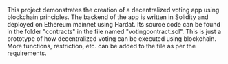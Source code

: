 This project demonstrates the creation of a decentralized voting app using blockchain principles.
The backend of the app is written in Solidity and deployed on Ethereum mainnet using Hardat. Its source code can be found in the folder "contracts" in the file named "votingcontract.sol".
This is just a prototype of how decentralized voting can be executed using blockchain. More functions, restriction, etc. can be added to the file as per the requirements.
